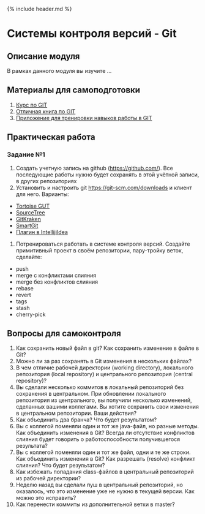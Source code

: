 {% include header.md %}

Системы контроля версий - Git
====================

Описание модуля
---------------------
В рамках данного модуля вы изучите ...

Материалы для самоподготовки
---------------------
1. [Курс по GIT](https://learn.by/courses/course-v1:EPAM+VCG+ext1/about)
1. [Отличная книга по GIT](https://git-scm.com/book/ru/v2)
1. [Приложение для тренировки навыков работы в GIT](https://learngitbranching.js.org/)

Практическая работа
---------------------

### Задание №1
1. Создать учетную запись на github (https://github.com/). Все последующие работы нужно будет сохранять в этой 
учётной записи, в других репозиториях
1. Установить и настроить git https://git-scm.com/downloads и клиент для него. Варианты:
* [Tortoise GUT](https://tortoisegit.org/)
* [SourceTree](https://www.sourcetreeapp.com/)
* [GitKraken](https://www.gitkraken.com/)
* [SmartGit](http://www.syntevo.com/smartgit/)
* [Плагин в IntellijiIdea](https://plugins.jetbrains.com/plugin/3033-git-integration)
1. Потренироваться работать в системе контроля версий. Создайте примитивный проект в своём репозитории, пару-тройку веток, 
сделайте: 
* push
* merge с конфликтами слияния
* merge без конфликтов слияния
* rebase
* revert
* tags
* stash 
* cherry-pick

Вопросы для самоконтроля
---------------------
1. Как сохранить новый файл в git? Как сохранить изменение в файле в Git?
1. Можно ли за раз сохранять в Git изменения в нескольких файлах?
1. В чем отличие рабочей директории (working directory), локального репозитория (local repository) и центрального 
репозитория (central repository)?
1. Вы сделали несколько коммитов в локальный репозиторий без сохранения в центральном. При обновлении локального 
репозитория из центрального, вы получили несколько изменений, сделанных вашими коллегами. Вы хотите сохранить свои 
изменения в центральном репозитории. Ваши действия?
1. Как объединить два бранча? Что будет результатом?
1. Вы с коллегой поменяли один и тот же java-файл, но разные методы. Как объединить изменения в Git? Всегда ли отсутствие 
конфликтов слияния будет говорить о работоспособности получившегося результата?
1. Вы с коллегой поменяли один и тот же файл, одни и те же строки. Как объединить изменения в Git? Как разрешать (resolve) 
конфликт слияния? Что будет результатом?
1. Как избежать попадания class-файлов в центральный репозиторий из рабочей директории?
1. Неделю назад вы сделали пуш в центральный репозиторий, но оказалось, что это изменение уже не нужно в текущей версии. 
Как можно это исправить?
1. Как перенести коммиты из дополнительной ветки в master?